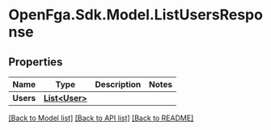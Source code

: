 # OpenFga.Sdk.Model.ListUsersResponse

## Properties

Name | Type | Description | Notes
------------ | ------------- | ------------- | -------------
**Users** | [**List&lt;User&gt;**](User.md) |  | 

[[Back to Model list]](../README.md#models) [[Back to API list]](../README.md#api-endpoints) [[Back to README]](../README.md)

